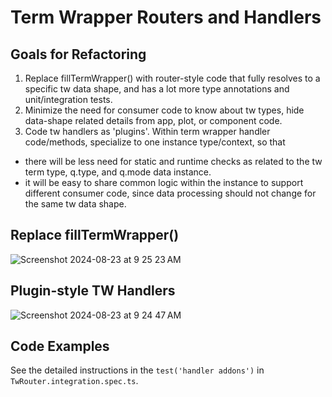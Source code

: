 # Term Wrapper Routers and Handlers

## Goals for Refactoring

1. Replace fillTermWrapper() with router-style code that fully resolves to a specific tw data shape,
and has a lot more type annotations and unit/integration tests.
2. Minimize the need for consumer code to know about tw types, hide data-shape related
details from app, plot, or component code.
3. Code tw handlers as 'plugins'. Within term wrapper handler code/methods, specialize to
one instance type/context, so that 
- there will be less need for static and runtime checks as related to the tw term type,
q.type, and q.mode data instance.
- it will be easy to share common logic within the instance to support different consumer code,
since data processing should not change for the same tw data shape.

## Replace fillTermWrapper()
![Screenshot 2024-08-23 at 9 25 23 AM](https://github.com/user-attachments/assets/ba98482e-cfed-4685-9c41-43d0063742b1)

## Plugin-style TW Handlers

![Screenshot 2024-08-23 at 9 24 47 AM](https://github.com/user-attachments/assets/af0b0ee4-b0b8-4561-a232-6899d73bf256)


## Code Examples

See the detailed instructions in the `test('handler addons')` in `TwRouter.integration.spec.ts`.
